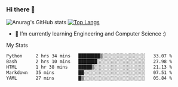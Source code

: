 ### Hi there 👋

![Anurag's GitHub stats](https://github-readme-stats.vercel.app/api?username=MatteoIorio11&show_icons=true&theme=dark) 
[![Top Langs](https://github-readme-stats.vercel.app/api/top-langs/?username=MatteoIorio11&theme=dark)](https://github.com/MatteoIorio11/github-readme-stats)

- 🌱 I’m currently learning Engineering and Computer Science :)

<!--
**MatteoIorio11/MatteoIorio11** is a ✨ _special_ ✨ repository because its `README.md` (this file) appears on your GitHub profile.

Here are some ideas to get you started:

- 🔭 I’m currently working on ...
- 🌱 I’m currently learning ...
- 👯 I’m looking to collaborate on ...
- 🤔 I’m looking for help with ...
- 💬 Ask me about ...
- 📫 How to reach me: ...
- 😄 Pronouns: ...
- ⚡ Fun fact: ...
-->
My Stats
<!--START_SECTION:waka-->

```txt
Python     2 hrs 34 mins   ████████▒░░░░░░░░░░░░░░░░   33.07 %
Bash       2 hrs 10 mins   ███████░░░░░░░░░░░░░░░░░░   27.98 %
HTML       1 hr 38 mins    █████▒░░░░░░░░░░░░░░░░░░░   21.13 %
Markdown   35 mins         ██░░░░░░░░░░░░░░░░░░░░░░░   07.51 %
YAML       27 mins         █▒░░░░░░░░░░░░░░░░░░░░░░░   05.84 %
```

<!--END_SECTION:waka-->
